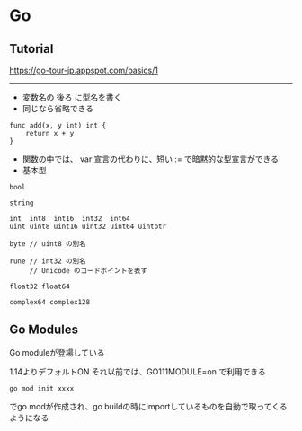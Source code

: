 # Go


## Tutorial
https://go-tour-jp.appspot.com/basics/1

---
- 変数名の 後ろ に型名を書く
- 同じなら省略できる
```
func add(x, y int) int {
	return x + y
}
```
- 関数の中では、 var 宣言の代わりに、短い := で暗黙的な型宣言ができる
- 基本型
```
bool

string

int  int8  int16  int32  int64
uint uint8 uint16 uint32 uint64 uintptr

byte // uint8 の別名

rune // int32 の別名
     // Unicode のコードポイントを表す

float32 float64

complex64 complex128
```

## Go Modules

Go moduleが登場している

1.14よりデフォルトON
それ以前では、GO111MODULE=on で利用できる


```
go mod init xxxx
```
でgo.modが作成され、go buildの時にimportしているものを自動で取ってくるようになる
